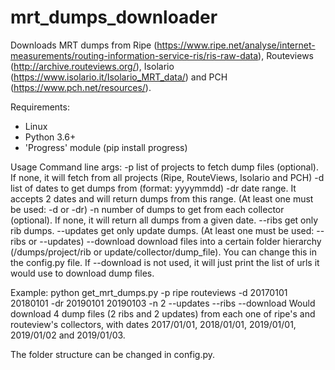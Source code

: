 # mrt_dumps_downloader

Downloads MRT dumps from Ripe (https://www.ripe.net/analyse/internet-measurements/routing-information-service-ris/ris-raw-data), Routeviews (http://archive.routeviews.org/), Isolario (https://www.isolario.it/Isolario_MRT_data/) and PCH (https://www.pch.net/resources/).

Requirements:
 - Linux
 - Python 3.6+
 - 'Progress' module (pip install progress)
 
 Usage
 Command line args:
 -p list of projects to fetch dump files (optional). If none, it will fetch from all projects (Ripe, RouteViews, Isolario and PCH)
 -d list of dates to get dumps from (format: yyyymmdd)
 -dr date range. It accepts 2 dates and will return dumps from this range. (At least one must be used: -d or -dr)
 -n number of dumps to get from each collector (optional). If none, it will return all dumps from a given date.
 --ribs get only rib dumps.
 --updates get only update dumps. (At least one must be used: --ribs or --updates)
 --download download files into a certain folder hierarchy (/dumps/project/rib or update/collector/dump_file). You can change this in the config.py file.
 If --download is not used, it will just print the list of urls it would use to download dump files.
 
 Example:
 python get_mrt_dumps.py -p ripe routeviews -d 20170101 20180101 -dr 20190101 20190103 -n 2 --updates --ribs --download
 Would download 4 dump files (2 ribs and 2 updates) from each one of ripe's and routeview's collectors, with dates 2017/01/01, 2018/01/01, 2019/01/01, 2019/01/02 and 2019/01/03.
 
 The folder structure can be changed in config.py.
